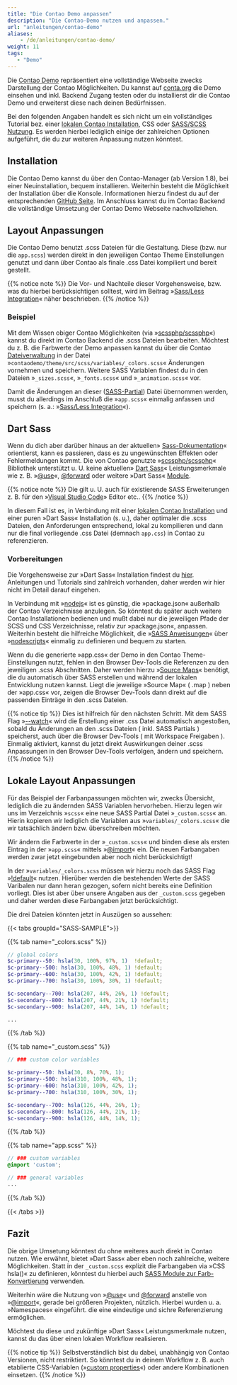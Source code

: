 ```yaml
---
title: "Die Contao Demo anpassen"
description: "Die Contao-Demo nutzen und anpassen."
url: "anleitungen/contao-demo"
aliases:
    - /de/anleitungen/contao-demo/
weight: 11
tags: 
   - "Demo"
---
```



Die [Contao Demo](https://demo.contao.org/contao) repräsentiert eine vollständige Webseite zwecks Darstellung der Contao Möglichkeiten. 
Du kannst auf [conta.org](https://contao.org/) die Demo einsehen und inkl. Backend Zugang testen oder du installierst dir die Contao Demo 
und erweiterst diese nach deinen Bedürfnissen.

Bei den folgenden Angaben handelt es sich nicht um ein vollständiges Tutorial bez. einer
[lokalen Contao Installation](/de/anleitungen/lokale-installation/), CSS oder [SASS/SCSS Nutzung](/de/anleitungen/sass-less-integration/).
Es werden hierbei lediglich einige der zahlreichen Optionen aufgeführt, die du zur weiteren Anpassung nutzen könntest.


## Installation

Die Contao Demo kannst du über den Contao-Manager (ab Version 1.8), bei einer Neuinstallation, bequem installieren. Weiterhin 
besteht die Möglichkeit der Installation über die Konsole. Informationen hierzu findest du auf der entsprechenden 
[GitHub Seite](https://github.com/contao/contao-demo). Im Anschluss kannst du im Contao Backend die vollständige Umsetzung der Contao Demo 
Webseite nachvollziehen.


## Layout Anpassungen

Die Contao Demo benutzt .scss Dateien für die Gestaltung. Diese (bzw. nur die `app.scss`) werden direkt in den jeweiligen Contao 
Theme Einstellungen genutzt und dann über Contao als finale .css Datei kompiliert und bereit gestellt. 

{{% notice note %}}
Die Vor- und Nachteile dieser Vorgehensweise, bzw. was du hierbei berücksichtigen solltest, wird im Beitrag 
»[Sass/Less Integration](/de/anleitungen/sass-less-integration/)« näher beschrieben.
{{% /notice %}}


### Beispiel

Mit dem Wissen obiger Contao Möglichkeiten (via »[scssphp/scssphp](https://github.com/scssphp/scssphp)«) kannst du direkt im Contao Backend 
die .scss Dateien bearbeiten. Möchtest du z. B. die Farbwerte der Demo anpassen kannst du über die Contao [Dateiverwaltung](/de/dateiverwaltung/)
in der Datei »`contaodemo/theme/src/scss/variables/_colors.scss`« Änderungen vornehmen und speichern. Weitere SASS Variablen findest du 
in den Dateien »`_sizes.scss`«, »`_fonts.scss`« und »`_animation.scss`« vor.  

Damit die Änderungen an dieser ([SASS-Partial](https://sass-lang.com/guide/#partials)) Datei übernommen werden, musst du allerdings im 
Anschluß die »`app.scss`« einmalig anfassen und speichern (s. a.: »[Sass/Less Integration](/de/anleitungen/sass-less-integration/)«).


## Dart Sass

Wenn du dich aber darüber hinaus an der aktuellen» [Sass-Dokumentation](https://sass-lang.com/documentation/)« orientierst, kann es passieren,
dass es zu ungewünschten Effekten oder Fehlermeldungen kommt. Die von Contao genutzte »[scssphp/scssphp](https://github.com/scssphp/scssphp)«
Bibliothek unterstützt u. U. keine aktuellen» [Dart Sass](https://sass-lang.com/dart-sass/)« Leistungsmerkmale wie z. B.
»[@use](https://sass-lang.com/documentation/at-rules/use/)«, [@forward](https://sass-lang.com/documentation/at-rules/forward/) oder
weitere »Dart Sass« [Module](https://sass-lang.com/documentation/modules/).

{{% notice note %}}
Die gilt u. U. auch für existierende SASS Erweiterungen z. B. für den »[Visual Studio Code](https://code.visualstudio.com/)» Editor etc.. 
{{% /notice %}}

In diesem Fall ist es, in Verbindung mit einer [lokalen Contao Installation](/de/anleitungen/lokale-installation/) und einer puren »Dart Sass« 
Installation (s. u.), daher optimaler die .scss Dateien, den Anforderungen entsprechend, lokal zu kompilieren und dann nur die final 
vorliegende .css Datei (demnach `app.css`) in Contao zu referenzieren.


### Vorbereitungen

Die Vorgehensweise zur »Dart Sass« Installation findest du [hier](https://sass-lang.com/install/). Anleitungen und Tutorials sind zahlreich 
vorhanden, daher werden wir hier nicht im Detail darauf eingehen. 

In Verbindung mit »[nodejs](https://nodejs.org/)« ist es günstig, die »package.json« außerhalb der Contao Verzeichnisse anzulegen. So 
könntest du später auch weitere Contao Installationen bedienen und mußt dabei nur die jeweiligen Pfade der SCSS und CSS Verzeichnisse, relativ
zur »package.json«, anpassen. Weiterhin besteht die hilfreiche Möglichkeit, die »[SASS Anweisungen](https://sass-lang.com/documentation/cli/dart-sass/)« 
über »[nodescripts](https://docs.npmjs.com/cli/v10/using-npm/scripts)« einmalig zu definieren und bequem zu starten.

Wenn du die generierte »app.css« der Demo in den Contao Theme-Einstellungen nutzt, fehlen in den Browser Dev-Tools die Referenzen zu den 
jeweiligen .scss Abschnitten. Daher werden hierzu »[Source Maps](https://sass-lang.com/documentation/cli/dart-sass/#source-maps)« benötigt, 
die du automatisch über SASS erstellen und während der lokalen Entwicklung nutzen kannst. Liegt die jeweilige »Source Map« ( .map ) neben der
»app.css« vor, zeigen die Browser Dev-Tools dann direkt auf die passenden Einträge in den .scss Dateien. 

{{% notice tip %}}
Dies ist hilfreich für den nächsten Schritt. Mit dem SASS Flag »[--watch](https://sass-lang.com/documentation/cli/dart-sass/#watch)« wird
die Erstellung einer .css Datei automatisch angestoßen, sobald du Änderungen an den .scss Dateien ( inkl. SASS Partials ) speicherst, auch 
über die Browser Dev-Tools ( mit Workspace Freigaben ). Einmalig aktiviert, kannst du jetzt direkt Auswirkungen deiner .scss Anpassungen in 
den Browser Dev-Tools verfolgen, ändern und speichern.
{{% /notice %}}


## Lokale Layout Anpassungen

Für das Beispiel der Farbanpassungen möchten wir, zwecks Übersicht, lediglich die zu ändernden SASS Variablen hervorheben. Hierzu
legen wir uns im Verzeichnis »`scss`« eine neue SASS Partial Datei »`_custom.scss`« an. Hierin kopieren wir lediglich die Variablen aus 
»`variables/_colors.scss`« die wir tatsächlich ändern bzw. überschreiben möchten.

Wir ändern die Farbwerte in der »`_custom.scss`« und binden diese als ersten Eintrag in der »`app.scss`« mittels 
»[@import](https://sass-lang.com/documentation/at-rules/import/)« ein. Die neuen Farbangaben werden zwar jetzt eingebunden aber noch nicht 
berücksichtigt!

In der »`variables/_colors.scss` müssen wir hierzu noch das SASS Flag »[!default](https://sass-lang.com/documentation/variables/#default-values)« 
nutzen. Hierüber werden die bestehenden Werte der SASS Varibalen nur dann heran gezogen, sofern nicht bereits eine Definition vorliegt. Dies ist aber 
über unsere Angaben aus der `_custom.scss` gegeben und daher werden diese Farbangaben jetzt berücksichtigt.

Die drei Dateien könnten jetzt in Auszügen so aussehen:

{{< tabs groupId="SASS-SAMPLE">}}

{{% tab name="_colors.scss" %}}
```scss
// global colors
$c-primary--50: hsla(30, 100%, 97%, 1)  !default;
$c-primary--500: hsla(30, 100%, 48%, 1) !default;
$c-primary--600: hsla(30, 100%, 42%, 1) !default;
$c-primary--700: hsla(30, 100%, 30%, 1) !default;

$c-secondary--700: hsla(207, 44%, 26%, 1) !default;
$c-secondary--800: hsla(207, 44%, 21%, 1) !default;
$c-secondary--900: hsla(207, 44%, 14%, 1) !default;

...
```
{{% /tab %}}

{{% tab name="_custom.scss" %}}
```scss
// ### custom color variables

$c-primary--50: hsla(30, 8%, 70%, 1);
$c-primary--500: hsla(310, 100%, 48%, 1);
$c-primary--600: hsla(310, 100%, 42%, 1);
$c-primary--700: hsla(310, 100%, 30%, 1);

$c-secondary--700: hsla(126, 44%, 26%, 1);
$c-secondary--800: hsla(126, 44%, 21%, 1);
$c-secondary--900: hsla(126, 44%, 14%, 1);
```
{{% /tab %}}

{{% tab name="app.scss" %}}
```scss
// ### custom variables
@import 'custom';

// ### general variables
...
```
{{% /tab %}}

{{< /tabs >}}


## Fazit

Die obrige Umsetung könntest du ohne weiteres auch direkt in Contao nutzen. Wie erwähnt, bietet »Dart Sass« aber eben noch zahlreiche,
weitere Möglichkeiten. Statt in der `_custom.scss` explizit die Farbangaben via »CSS hsla()« zu definieren, könntest du hierbei 
auch [SASS Module zur Farb-Konvertierung](https://sass-lang.com/documentation/modules/color/) verwenden.

Weiterhin wäre die Nutzung von »[@use](https://sass-lang.com/documentation/at-rules/use/)« und [@forward](https://sass-lang.com/documentation/at-rules/forward/)
anstelle von »[@import](https://sass-lang.com/documentation/at-rules/import/)«, gerade bei größeren Projekten, nützlich. Hierbei wurden u. a. 
»Namespaces« eingeführt. die eine eindeutige und sichre Referenzierung ermöglichen.

Möchtest du diese und zukünftige »Dart Sass« Leistungsmerkmale nutzen, kannst du das über einen lokalen Workflow realisieren. 

{{% notice tip %}}
Selbstverständlich bist du dabei, unabhängig von Contao Versionen, nicht restriktiert. So könntest du in deinem Workflow z. B. auch
etablierte CSS-Variablen (»[custom properties](https://developer.mozilla.org/en-US/docs/Web/CSS/Using_CSS_custom_properties)«) oder 
andere Kombinationen einsetzen.
{{% /notice %}}

 
